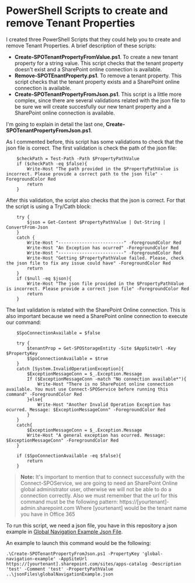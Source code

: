 **PowerShell Scripts to create and remove Tenant Properties**
===============================

I created three PowerShell Scripts that they could help you to create and remove Tenant Properties. A brief description of these scripts:

* **Create-SPOTenantPropertyFromValue.ps1**. To create a new tenant property for a string value. This script checks that the tenant property doesn't exist and a SharePoint online connection is available.
* **Remove-SPOTEnantProperty.ps1**. To remove a tenant property. This script checks that the tenant property exists  and a SharePoint online connection is available.
* **Create-SPOTenantPropertyFromJson.ps1**. This script is a little more complex, since there are several validations related with the json file to be sure we will create succesfully our new tenant property and a SharePoint online connection is available.

I'm going to explain in detail the last one, **Create-SPOTenantPropertyFromJson.ps1**.

As I commented before, this script has some validations to check that the json file is correct. The first validation is check the path of the json file:

```
    $checkPath = Test-Path -Path $PropertyPathValue
    if ($checkPath -eq $false){
        Write-Host "The path provided in the $PropertyPathValue is incorrect. Please provide a correct path to the json file" -ForegroundColor Red
        return
    }
```

After this validation, the script also checks that the json is correct. For that the script is using a Try/Cath block:

```
    try {
        $json = Get-Content $PropertyPathValue | Out-String | ConvertFrom-Json        
    }
    catch {
        Write-Host "-------------------------" -ForegroundColor Red
        Write-Host "An Exception has ocurred" -ForegroundColor Red
        Write-Host "-------------------------" -ForegroundColor Red
        Write-Host "Getting $PropertyPathValue failed. Please, check the json file to fix any issue could have" -ForegroundColor Red
        return        
    }
    if ($null -eq $json){
        Write-Host "The json file provided in the $PropertyPathValue is incorrect. Please provide a correct json file" -ForegroundColor Red
        return
    }
```

The last validation is related with the SharePoint Online connection. This is also important because we need a SharePoint online connection to execute our command:

```
    $SpoConnectionAvailable = $false

    try {
        $tenantProp = Get-SPOStorageEntity -Site $AppSiteUrl -Key $PropertyKey
        $SpoConnectionAvailable = $true
    }
    catch [System.InvalidOperationException]{
        $ExceptionMessageConn = $_.Exception.Message
        If ($ExceptionMessageConn -match "No connection available*"){
            Write-Host "There is no SharePoint online connection available. You must use Connect-SPOService before running this command" -ForegroundColor Red
        }else{
            Write-Host "Another Invalid Operation Exception has ocurred. Message: $ExceptionMessageConn" -ForegroundColor Red
        }
    } 
    catch{
        $ExceptionMessageConn = $_.Exception.Message
        Write-Host "A general exception has ocurred. Message: $ExceptionMessageConn" -ForegroundColor Red
    }

    if ($SpoConnectionAvailable -eq $false){
        return
    }
```
>   **Note:** It's important to mention that to connect successfully with the Connect-SPOService, we are going to need an SharePoint Online global administrator user, otherwise we will not be able to do a connection correctly.
>   Also we must remember that the url for this command must be the following pattern:
>   https://[yourtenant]-admin.sharepoint.com
>   Where [yourtenant] would be the tenant name you have in Office 365

To run this script, we need a json file, you have in this repository a json example in [Global Navigation Example Json File](./jsonFiles/globalNavigationExample.json).

An example to launch this command would be the following:
```
.\Create-SPOTenantPropertyFromJson.ps1 -PropertyKey 'global-navigation-example' -AppSiteUrl https://[yourtenant].sharepoint.com/sites/apps-catalog -Description 'test' -Comment 'test' -PropertyPathValue ..\jsonFiles\globalNavigationExample.json
```
